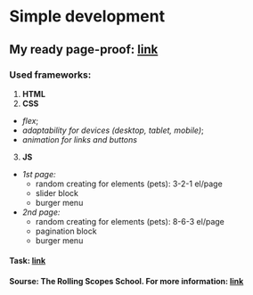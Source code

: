 # Simple development  </br>

## My ready page-proof: [link](https://balzamova.github.io/shelter/pages/pets/)

### Used frameworks: </br>
1. **HTML**
2. **CSS**
*   *flex*;
*   *adaptability for devices (desktop, tablet, mobile)*;
*   *animation for links and buttons*
3. **JS**
*   *1st page:* 
    - random creating for elements (pets): 3-2-1 el/page
    - slider block
    - burger menu
*   *2nd page:*
    - random creating for elements (pets): 8-6-3 el/page
    - pagination block
    - burger menu

#### Task: [link](https://github.com/rolling-scopes-school/tasks/tree/master/tasks/markups/level-2/shelter)

#### Sourse: The Rolling Scopes School. For more information: [link](https://rs.school/js/)
